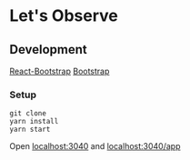 # Let's Observe

## Development
[React-Bootstrap](https://react-bootstrap.github.io/components.html)
[Bootstrap](https://getbootstrap.com/docs/3.3/css/)

### Setup
```
git clone
yarn install
yarn start
```
Open [localhost:3040](http://localhost:3040) and [localhost:3040/app](http://localhost:3040/app)
